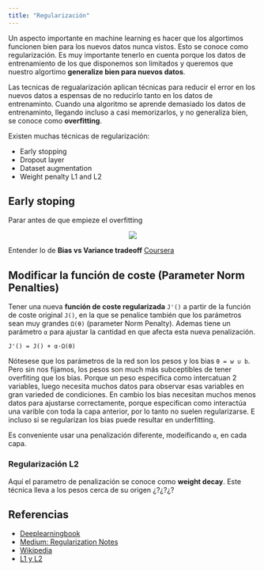 ```yaml
---
title: "Regularización"
---
```


Un aspecto importante en machine learning es hacer que los algortimos funcionen bien para los nuevos datos nunca vistos.
Esto se conoce como regularización.
Es muy importante tenerlo en cuenta porque los datos de entrenamiento de los que disponemos son limitados
y queremos que nuestro algortimo **generalize bien para nuevos datos**.

Las tecnicas de regualarización aplican técnicas para reducir el error en los nuevos datos
a espensas de no reducirlo tanto en los datos de entrenaminto.
Cuando una algoritmo se aprende demasiado los datos de entrenaminto, llegando incluso a casi memorizarlos,
y no generaliza bien, se conoce como **overfitting**.

Existen muchas técnicas de regularización:
* Early stopping
* Dropout layer
* Dataset augmentation
* Weight penalty L1 and L2

## Early stoping
Parar antes de que empieze el overfitting

<p align="center"><img src ="https://www.kdnuggets.com/wp-content/uploads/bias-vs-variance-tradeoff.png" /></p>

Entender lo de **Bias vs Variance tradeoff**
[Coursera](https://es.coursera.org/learn/machine-learning/lecture/4VDlf/regularization-and-bias-variance)

## Modificar la función de coste (Parameter Norm Penalties)
Tener una nueva **función de coste regularizada** `J'()` a partir de la función de coste original `J()`,
en la que se penalice también que los parámetros sean muy grandes `Ω(θ)` (parameter Norm Penalty).
Ademas tiene un parámetro `α` para ajustar la cantidad en que afecta esta nueva penalización.

`J'() = J() + α·Ω(θ)`

Nótesese que los parámetros de la red son los pesos y los bias `θ = w ∪ b`.
Pero sin nos fijamos, los pesos son much más subceptibles de tener overfiting que los bias.
Porque un peso especifica como intercatuan 2 variables, luego necesita muchos datos para observar esas variables en gran varieded de condiciones.
En cambio los bias necesitan muchos menos datos para ajustarse correctamente,
porque especifican como interactúa una varible con toda la capa anterior, por lo tanto no suelen regularizarse.
E incluso si se regularizan los bias puede resultar en underfitting.

Es conveniente usar una penalización diferente, modeificando `α`, en cada capa.

### Regularización L2

Aquí el parametro de penalización se conoce como **weight decay**. Este técnica lleva a los pesos cerca de su origen ¿?¿?¿?



## Referencias

* [Deeplearningbook](http://www.deeplearningbook.org/contents/regularization.html)
* [Medium: Regularization Notes](https://towardsdatascience.com/deep-learning-regularization-notes-29df9cb90779)
* [Wikipedia](https://en.wikipedia.org/wiki/Regularization_(mathematics))
* [L1 y L2](http://www.chioka.in/differences-between-l1-and-l2-as-loss-function-and-regularization/)

